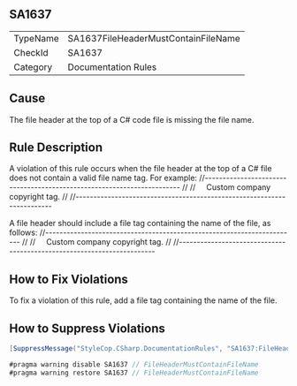 ﻿## SA1637

<table>
<tr>
  <td>TypeName</td>
  <td>SA1637FileHeaderMustContainFileName</td>
</tr>
<tr>
  <td>CheckId</td>
  <td>SA1637</td>
</tr>
<tr>
  <td>Category</td>
  <td>Documentation Rules</td>
</tr>
</table>

## Cause

The file header at the top of a C# code file is missing the file name.

## Rule Description

A violation of this rule occurs when the file header at the top of a C# file does not contain a valid file name tag. For example:
//-----------------------------------------------------------------------
// <copyright company="My Company">
//     Custom company copyright tag.
// </copyright>
//-----------------------------------------------------------------------



A file header should include a file tag containing the name of the file, as follows:
//-----------------------------------------------------------------------
// <copyright file="Widget.cs" company="My Company">
//     Custom company copyright tag.
// </copyright>
//-----------------------------------------------------------------------



## How to Fix Violations

To fix a violation of this rule, add a file tag containing the name of the file.

## How to Suppress Violations

```csharp
[SuppressMessage("StyleCop.CSharp.DocumentationRules", "SA1637:FileHeaderMustContainFileName", Justification = "Reviewed.")]
```

```csharp
#pragma warning disable SA1637 // FileHeaderMustContainFileName
#pragma warning restore SA1637 // FileHeaderMustContainFileName
```
